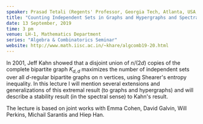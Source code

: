 ```yaml
---
speaker: Prasad Tetali (Regents' Professor, Georgia Tech, Atlanta, USA; and Satish Dhawan Visiting Professor, IISc)
title: "Counting Independent Sets in Graphs and Hypergraphs and Spectral Stability"
date: 13 September, 2019
time: 3 pm
venue: LH-1, Mathematics Department
series: "Algebra & Combinatorics Seminar"
website: http://www.math.iisc.ac.in/~khare/algcomb19-20.html
---
```


In 2001, Jeff Kahn showed that a disjoint union of $n/(2d)$ copies of the
complete bipartite graph $K_{d,d}$ maximizes the number of independent
sets over all $d$-regular bipartite graphs on n vertices, using Shearer's
entropy inequality. In this lecture I will mention several extensions and
generalizations of this extremal result (to graphs and hypergraphs) and
will describe a stability result (in the spectral sense) to Kahn's
result.

The lecture is based on joint works with Emma Cohen, David Galvin, Will
Perkins, Michail Sarantis and Hiep Han. 
